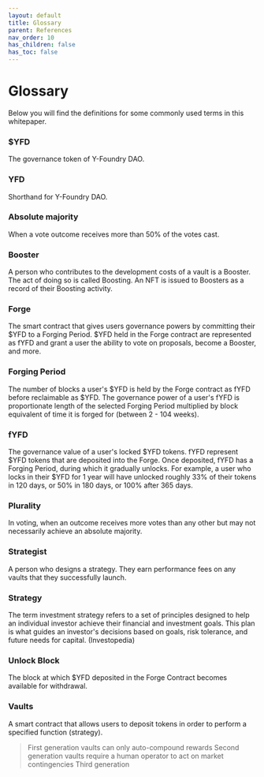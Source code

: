 ```yaml
---
layout: default
title: Glossary
parent: References
nav_order: 10
has_children: false
has_toc: false
---
```


Glossary
========

Below you will find the definitions for some commonly used terms in this whitepaper.

### $YFD[](https://elanu-sheetmaster.gitbook.io/y-foundry/info/references/glossary#yfd)

The governance token of Y-Foundry DAO.

### YFD[](https://elanu-sheetmaster.gitbook.io/y-foundry/info/references/glossary#yfd-1)

Shorthand for Y-Foundry DAO.

### Absolute majority[](https://elanu-sheetmaster.gitbook.io/y-foundry/info/references/glossary#absolute-majority)

When a vote outcome receives more than 50% of the votes cast.

### Booster[](https://elanu-sheetmaster.gitbook.io/y-foundry/info/references/glossary#boosterboosting)

A person who contributes to the development costs of a vault is a Booster. The act of doing so is called Boosting. An NFT is issued to Boosters as a record of their Boosting activity.

### Forge[](https://elanu-sheetmaster.gitbook.io/y-foundry/info/references/glossary#forge)

The smart contract that gives users governance powers by committing their $YFD to a Forging Period. $YFD held in the Forge contract are represented as fYFD and grant a user the ability to vote on proposals, become a Booster, and more.

### Forging Period[](https://elanu-sheetmaster.gitbook.io/y-foundry/info/references/glossary#forging-period)

The number of blocks a user's $YFD is held by the Forge contract as fYFD before reclaimable as $YFD. The governance power of a user's fYFD is proportionate length of the selected Forging Period multiplied by block equivalent of time it is forged for (between 2 - 104 weeks).

### fYFD[](https://elanu-sheetmaster.gitbook.io/y-foundry/info/references/glossary#fyfd)

The governance value of a user's locked $YFD tokens. fYFD represent $YFD tokens that are deposited into the Forge. Once deposited, fYFD has a Forging Period, during which it gradually unlocks. For example, a user who locks in their $YFD for 1 year will have unlocked roughly 33% of their tokens in 120 days, or 50% in 180 days, or 100% after 365 days.

### Plurality[](https://elanu-sheetmaster.gitbook.io/y-foundry/info/references/glossary#plurality)

In voting, when an outcome receives more votes than any other but may not necessarily achieve an absolute majority.

### Strategist[](https://elanu-sheetmaster.gitbook.io/y-foundry/info/references/glossary#strategist)

A person who designs a strategy. They earn performance fees on any vaults that they successfully launch.

### Strategy[](https://elanu-sheetmaster.gitbook.io/y-foundry/info/references/glossary#strategy)

The term investment strategy refers to a set of principles designed to help an individual investor achieve their financial and investment goals. This plan is what guides an investor's decisions based on goals, risk tolerance, and future needs for capital. (Investopedia)

### Unlock Block[](https://elanu-sheetmaster.gitbook.io/y-foundry/info/references/glossary#unlock-block)

The block at which $YFD deposited in the Forge Contract becomes available for withdrawal.

### Vaults[](https://elanu-sheetmaster.gitbook.io/y-foundry/info/references/glossary#vaults)

A smart contract that allows users to deposit tokens in order to perform a specified function (strategy).

> First generation  vaults can only auto-compound rewards Second generation vaults require a human operator to act on market contingencies Third generation